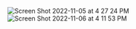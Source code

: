 
![Screen Shot 2022-11-05 at 4 27 24 PM](https://user-images.githubusercontent.com/100665876/200146837-5a129a7d-7b1d-484c-8339-2f15e453db9f.jpeg)
![Screen Shot 2022-11-06 at 4 11 53 PM](https://user-images.githubusercontent.com/100665876/200203367-11565935-a76e-4039-a145-1390f1ac337a.jpeg)
